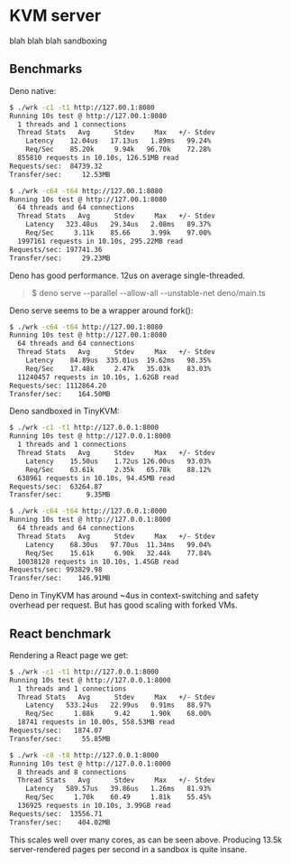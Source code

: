 # KVM server

blah blah blah sandboxing

## Benchmarks

Deno native:
```sh
$ ./wrk -c1 -t1 http://127.00.1:8080
Running 10s test @ http://127.00.1:8080
  1 threads and 1 connections
  Thread Stats   Avg      Stdev     Max   +/- Stdev
    Latency    12.04us   17.13us   1.89ms   99.24%
    Req/Sec    85.20k     9.94k   96.70k    72.28%
  855810 requests in 10.10s, 126.51MB read
Requests/sec:  84739.32
Transfer/sec:     12.53MB

$ ./wrk -c64 -t64 http://127.00.1:8080
Running 10s test @ http://127.00.1:8080
  64 threads and 64 connections
  Thread Stats   Avg      Stdev     Max   +/- Stdev
    Latency   323.48us   29.34us   2.08ms   89.37%
    Req/Sec     3.11k    85.66     3.99k    97.00%
  1997161 requests in 10.10s, 295.22MB read
Requests/sec: 197741.36
Transfer/sec:     29.23MB
```
Deno has good performance. 12us on average single-threaded.

> $ deno serve --parallel --allow-all --unstable-net deno/main.ts

Deno serve seems to be a wrapper around fork():
```sh
$ ./wrk -c64 -t64 http://127.00.1:8080
Running 10s test @ http://127.00.1:8080
  64 threads and 64 connections
  Thread Stats   Avg      Stdev     Max   +/- Stdev
    Latency    84.89us  335.01us  19.62ms   98.35%
    Req/Sec    17.48k     2.47k   35.03k    83.03%
  11240457 requests in 10.10s, 1.62GB read
Requests/sec: 1112864.20
Transfer/sec:    164.50MB
```

Deno sandboxed in TinyKVM:
```sh
$ ./wrk -c1 -t1 http://127.0.0.1:8000
Running 10s test @ http://127.0.0.1:8000
  1 threads and 1 connections
  Thread Stats   Avg      Stdev     Max   +/- Stdev
    Latency    15.50us    1.72us 126.00us   93.03%
    Req/Sec    63.61k     2.35k   65.78k    88.12%
  638961 requests in 10.10s, 94.45MB read
Requests/sec:  63264.87
Transfer/sec:      9.35MB

$ ./wrk -c64 -t64 http://127.0.0.1:8000
Running 10s test @ http://127.0.0.1:8000
  64 threads and 64 connections
  Thread Stats   Avg      Stdev     Max   +/- Stdev
    Latency    68.30us   97.70us  11.34ms   99.04%
    Req/Sec    15.61k     6.90k   32.44k    77.84%
  10038128 requests in 10.10s, 1.45GB read
Requests/sec: 993829.98
Transfer/sec:    146.91MB
```
Deno in TinyKVM has around ~4us in context-switching and safety overhead per request. But has good scaling with forked VMs.

## React benchmark

Rendering a React page we get:
```sh
$ ./wrk -c1 -t1 http://127.0.0.1:8000
Running 10s test @ http://127.0.0.1:8000
  1 threads and 1 connections
  Thread Stats   Avg      Stdev     Max   +/- Stdev
    Latency   533.24us   22.99us   0.91ms   88.97%
    Req/Sec     1.88k     9.42     1.90k    68.00%
  18741 requests in 10.00s, 558.53MB read
Requests/sec:   1874.07
Transfer/sec:     55.85MB

$ ./wrk -c8 -t8 http://127.0.0.1:8000
Running 10s test @ http://127.0.0.1:8000
  8 threads and 8 connections
  Thread Stats   Avg      Stdev     Max   +/- Stdev
    Latency   589.57us   39.86us   1.26ms   81.93%
    Req/Sec     1.70k    60.49     1.81k    55.45%
  136925 requests in 10.10s, 3.99GB read
Requests/sec:  13556.71
Transfer/sec:    404.02MB
```
This scales well over many cores, as can be seen above. Producing 13.5k server-rendered pages per second in a sandbox is quite insane.
